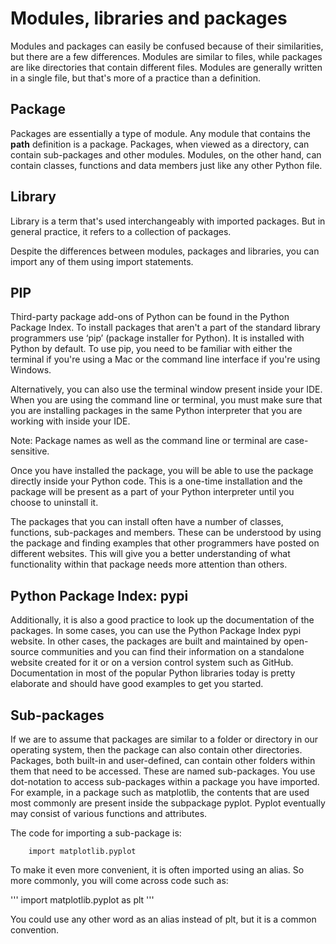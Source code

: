 # Modules, libraries and packages
Modules and packages can easily be confused because of their similarities, but there are a few differences. Modules are similar to files, while packages are like directories that contain different files. Modules are generally written in a single file, but that's more of a practice than a definition. 

## Package
Packages are essentially a type of module. Any module that contains the  __path__ definition is a package. Packages, when viewed as a directory, can contain sub-packages and other modules. Modules, on the other hand, can contain classes, functions and data members just like any other Python file. 

## Library
Library is a term that's used interchangeably with imported packages. But in general practice, it refers to a collection of packages.

Despite the differences between modules, packages and libraries, you can import any of them using import statements.  

## PIP
Third-party package add-ons of Python can be found in the Python Package Index. To install packages that aren't a part of the standard library programmers use ‘pip’ (package installer for Python). It is installed with Python by default. To use pip, you need to be familiar with either the terminal if you're using a Mac or the command line interface if you're using Windows. 

Alternatively, you can also use the terminal window present inside your IDE. When you are using the command line or terminal, you must make sure that you are installing packages in the same Python interpreter that you are working with inside your IDE. 

Note: Package names as well as the command line or terminal are case-sensitive.

Once you have installed the package, you will be able to use the package directly inside your Python code. This is a one-time installation and the package will be present as a part of your Python interpreter until you choose to uninstall it.

The packages that you can install often have a number of classes, functions, sub-packages and members. These can be understood by using the package and finding examples that other programmers have posted on different websites. This will give you a better understanding of what functionality within that package needs more attention than others. 

## Python Package Index: pypi
Additionally, it is also a good practice to look up the documentation of the packages. In some cases, you can use the Python Package Index pypi website. In other cases, the packages are built and maintained by open-source communities and you can find their information on a standalone website created for it or on a version control system such as GitHub. Documentation in most of the popular Python libraries today is pretty elaborate and should have good examples to get you started.

## Sub-packages
If we are to assume that packages are similar to a folder or directory in our operating system, then the package can also contain other directories. Packages, both built-in and user-defined, can contain other folders within them that need to be accessed. These are named sub-packages. You use dot-notation to access sub-packages within a package you have imported. For example, in a package such as matplotlib, the contents that are used most commonly are present inside the subpackage pyplot. Pyplot eventually may consist of various functions and attributes.

The code for importing a sub-package is:

```
    import matplotlib.pyplot
```
To make it even more convenient, it is often imported using an alias. So more commonly, you will come across code such as:

'''
    import matplotlib.pyplot as plt
'''

You could use any other word as an alias instead of plt, but it is a common convention.
